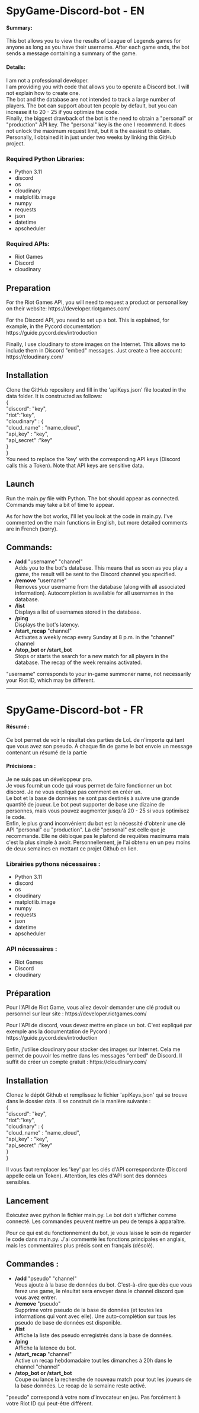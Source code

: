 <h1> SpyGame-Discord-bot - EN</h1>
<h4>Summary:</h4>
<p>
This bot allows you to view the results of League of Legends games for anyone as long as you have their username. After each game ends, the bot sends a message containing a summary of the game.
</p>
<h4>Details:</h4>
<p>
I am not a professional developer.
<br>
I am providing you with code that allows you to operate a Discord bot. I will not explain how to create one.
<br>
The bot and the database are not intended to track a large number of players. The bot can support about ten people by default, but you can increase it to 20 - 25 if you optimize the code.
<br>
Finally, the biggest drawback of the bot is the need to obtain a "personal" or "production" API key. The "personal" key is the one I recommend. It does not unlock the maximum request limit, but it is the easiest to obtain. Personally, I obtained it in just under two weeks by linking this GitHub project.
</p>
<h3>Required Python Libraries:</h3>

* Python 3.11
* discord
* os
* cloudinary
* matplotlib.image
* numpy
* requests
* json
* datetime
* apscheduler

<h3>Required APIs:</h3>

* Riot Games
* Discord
* cloudinary

<h2>Preparation</h2>

<p>For the Riot Games API, you will need to request a product or personal key on their website: <a>https://developer.riotgames.com/</a> 
</p>

<p>For the Discord API, you need to set up a bot. This is explained, for example, in the Pycord documentation: <a>https://guide.pycord.dev/introduction</a>
</p>

<p>Finally, I use cloudinary to store images on the Internet. This allows me to include them in Discord "embed" messages. Just create a free account: <a>https://cloudinary.com/</a> 
</p>

<h2>Installation</h2>

<p>Clone the GitHub repository and fill in the 'apiKeys.json' file located in the data folder.
It is constructed as follows: <br>
{ <br>
"discord": "key", <br>
"riot":"key",<br>
"cloudinary" : {<br>
"cloud_name" : "name_cloud",<br>
"api_key" : "key",<br>
"api_secret" :"key"<br>
}<br>
}<br>
You need to replace the 'key' with the corresponding API keys (Discord calls this a Token). Note that API keys are sensitive data.

</p>
<h2>Launch</h2>
<p>Run the main.py file with Python. The bot should appear as connected. Commands may take a bit of time to appear.</p>
<p>As for how the bot works, I'll let you look at the code in main.py. I've commented on the main functions in English, but more detailed comments are in French (sorry).</p>
<h2>Commands:</h2>
<ul>
    <li><b>/add</b> "username" "channel" <br>Adds you to the bot's database. This means that as soon as you play a game, the result will be sent to the Discord channel you specified.</li>
    <li><b>/remove</b> "username"<br>Removes your username from the database (along with all associated information). Autocompletion is available for all usernames in the database. </li>
    <li><b>/list</b><br>Displays a list of usernames stored in the database.</li>
    <li><b>/ping</b><br>Displays the bot's latency.</li>
    <li><b>/start_recap</b> "channel"<br>Activates a weekly recap every Sunday at 8 p.m. in the "channel" channel</li>
    <li><b>/stop_bot or /start_bot</b><br>Stops or starts the search for a new match for all players in the database. The recap of the week remains activated.</li>
</ul>
<p>"username" corresponds to your in-game summoner name, not necessarily your Riot ID, which may be different.</p>

********************
<h1> SpyGame-Discord-bot - FR</h1>

<h4>Résumé :</h4>
<p>
Ce bot permet de voir le résultat des parties de LoL de n'importe qui tant que vous avez son pseudo. À chaque fin de game le bot envoie un message contenant un résumé de la partie
<p>

<h4>Précisions :</h4>
<p>
Je ne suis pas un développeur pro.
<br>
Je vous fournit un code qui vous permet de faire fonctionner un bot discord. Je ne vous explique pas comment en créer un.
<br>
Le bot et la base de données ne sont pas destinés à suivre une grande quantité de joueur. Le bot peut supporter de base une dizaine de personnes, mais vous pouvez augmenter jusqu'à 20 - 25 si vous optimisez le code.
<br>
Enfin, le plus grand inconvénient du bot est la nécessité d'obtenir une clé API "personal" ou "production". La clé "personal" est celle que je recommande. Elle ne débloque pas le plafond de requêtes maximums mais c'est la plus simple à avoir. Personnellement, je l'ai obtenu en un peu moins de deux semaines en mettant ce projet Github en lien.
</p>

<h3>Librairies pythons nécessaires :</h3>

* Python 3.11
* discord
* os
* cloudinary 
* matplotlib.image
* numpy
* requests
* json
* datetime
* apscheduler

<h3>API nécessaires :</h3>

* Riot Games
* Discord
* cloudinary


<h2>Préparation</h2>

<p>Pour l'API de Riot Game, vous allez devoir demander une clé produit ou personnel sur leur site : <a>https://developer.riotgames.com/</a> </p>

<p>Pour l'API de discord, vous devez mettre en place un bot. C'est expliqué par exemple ans la documentation de Pycord : <a>https://guide.pycord.dev/introduction</a></p>

<p>Enfin, j'utilise cloudinary pour stocker des images sur Internet. Cela me permet de pouvoir les mettre dans les messages "embed" de Discord. Il suffit de créer un compte gratuit : <a>https://cloudinary.com/</a> </p>

<h2>Installation</h2>

<p>Clonez le dépôt Github et remplissez le fichier 'apiKeys.json' qui se trouve dans le dossier data.
Il se construit de la manière suivante : <br>
{ <br>
"discord": "key", <br>
"riot":"key",<br>
"cloudinary" : {<br>
"cloud_name" : "name_cloud",<br>
"api_key" : "key",<br>
"api_secret" :"key"<br>
}<br>
}<br>

Il vous faut remplacer les 'key' par les clés d'API correspondante (Discord appelle cela un Token). Attention, les clés d'API sont des données sensibles.
</p>

<h2>Lancement</h2>
<p>Exécutez avec python le fichier main.py. Le bot doit s'afficher comme connecté. Les commandes peuvent mettre un peu de temps à apparaître.</p>

<p>Pour ce qui est du fonctionnement du bot, je vous laisse le soin de regarder le code dans main.py. J'ai commenté les fonctions principales en anglais, mais les commentaires plus précis sont en français (désolé).</p>

<h2>Commandes :</h2>

<ul>
    <li><b>/add</b> "pseudo" "channel" <br>Vous ajoute à la base de données du bot. C'est-à-dire que dès que vous ferez une game, le résultat sera envoyer dans le channel discord que vous avez entrer.</li>
    <li><b>/remove</b> "pseudo"<br>Supprime votre pseudo de la base de données (et toutes les informations qui vont avec elle). Une auto-complétion sur tous les pseudo de base de données est disponible. </li>
    <li><b>/list</b><br>Affiche la liste des pseudo enregistrés dans la base de données.</li>
    <li><b>/ping</b><br>Affiche la latence du bot.</li>
    <li><b>/start_recap</b> "channel"<br>Active un recap hebdomadaire tout les dimanches à 20h dans le channel "channel"</li>
    <li><b>/stop_bot or /start_bot</b><br>Coupe ou lance la recherche de nouveau match pour tout les joueurs de la base données. Le recap de la semaine reste activé.</li>
</ul>

<p>"pseudo" correspond à votre nom d'invocateur en jeu. Pas forcément à votre Riot ID qui peut-être différent.</p>